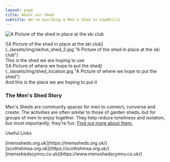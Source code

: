 ```yaml
---
layout: page
title: About our Shed
subtitle: We're building a Men's Shed in Leadhills
---
```


![A Picture of the shed in place at the ski club](../assets/img/skihut_shed_1.jpg "A Picture of the shed in place at the ski club")
<div style="page-break-after: always"></div>
![A Picture of the shed in place at the ski club](../assets/img/skihut_shed_2.jpg "A Picture of the shed in place at the ski club")
<div style="page-break-after: always"></div>
This is the shed we are hoping to use
<div style="page-break-after: always"></div>
![A Picture of where we hope to put the shed](../assets/img/shed_location.jpg "A Picture of where we hope to put the shed")
<div style="page-break-after: always"></div>
And this is the place we are hoping to put it

### The Men's Shed Story
Men's Sheds are community spaces for men to connect, converse and create. The activities are often similar to those of garden sheds, but for groups of men to enjoy together. They help reduce loneliness and isolation, but most importantly, they’re fun. [Find out more about them.](https://menssheds.org.uk/about/what-is-a-mens-shed)

Useful Links
<div style="page-break-after: always"></div>
[menssheds.org.uk](https://menssheds.org.uk/)
<div style="page-break-after: always"></div>
[scottishmsa.org.uk](https://scottishmsa.org.uk/)
<div style="page-break-after: always"></div>
[mensshedscymru.co.uk](https://www.mensshedscymru.co.uk/)
